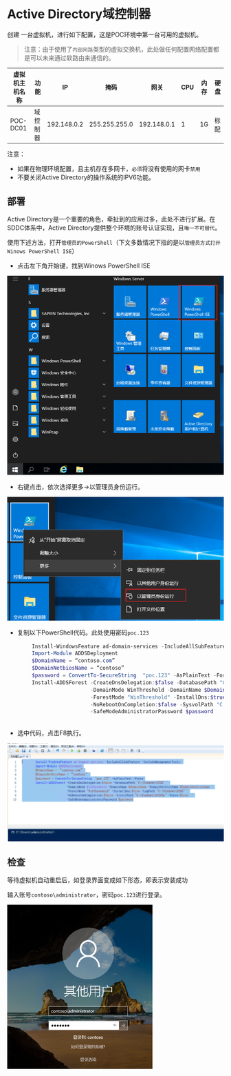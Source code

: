 # Active Directory域控制器

创建 一台虚拟机，进行如下配置，这是POC环境中第一台可用的虚拟机。

> 注意：由于使用了`内部网路`类型的虚拟交换机，此处做任何配置网络配置都是可以未来通过软路由来通信的。

| 虚拟机主机名称 | 功能     | IP          | 掩码          | 网关        | CPU  | 内存 | 硬盘 |
| -------------- | -------- | ----------- | ------------- | ----------- | ---- | ---- | ---- |
| POC-DC01       | 域控制器 | 192.148.0.2 | 255.255.255.0 | 192.148.0.1 | 1    | 1G   | 标配 |

注意：

- 如果在物理环境配置，且主机存在多网卡，`必须`将没有使用的网卡`禁用`
- 不要关闭Active Directory的操作系统的IPV6功能。

## 部署

Active Directory是一个重要的角色，牵扯到的应用过多，此处不进行扩展。在SDDC体系中，Active Directory提供整个环境的账号认证实现，且`唯一不可替代`。

使用下述方法，打开`管理员的PowerShell`（下文多数情况下指的是以`管理员方式打开Winows PowerShell ISE`）

 - 点击左下角开始键，找到Winows PowerShell ISE

<img src=".gitbook/assets/20210706120247.png" alt="image" style="zoom: 80%;" />

 - 右键点击，依次选择更多→以管理员身份运行。

![image](.gitbook/assets/20210706120345.png)

 - 复制以下PowerShell代码。此处使用密码`poc.123`

```powershell
		Install-WindowsFeature ad-domain-services -IncludeAllSubFeature -IncludeManagementTools;
		Import-Module ADDSDeployment
		$DomainName = “contoso.com”
		$DomainNetbiosName = “contoso”
		$password = ConvertTo-SecureString  "poc.123" -AsPlainText -Force
		Install-ADDSForest -CreateDnsDelegation:$false -DatabasePath "C:\Windows\NTDS" `
						   -DomainMode WinThreshold -DomainName $DomainName -DomainNetbiosName $DomainNetbiosName `
						   -ForestMode "WinThreshold" -InstallDns:$true -LogPath "C:\Windows\NTDS" `
						   -NoRebootOnCompletion:$false -SysvolPath "C:\Windows\SYSVOL" -Force:$true  `
						   -SafeModeAdministratorPassword $password
 
```

 - 选中代码，点击F8执行。

![image](.gitbook/assets/20210706120645.png)



## 检查

等待虚拟机自动重启后，如登录界面变成如下形态，即表示安装成功

输入账号`contoso\administrator`，密码`poc.123`进行登录。

<img src=".gitbook/assets/20210706121025.png" alt="image" style="zoom:50%;" />



